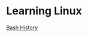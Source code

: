 # Learning Linux
[Bash History](https://github.com/muratakgul/learning-linux/blob/master/Bash%20History)
